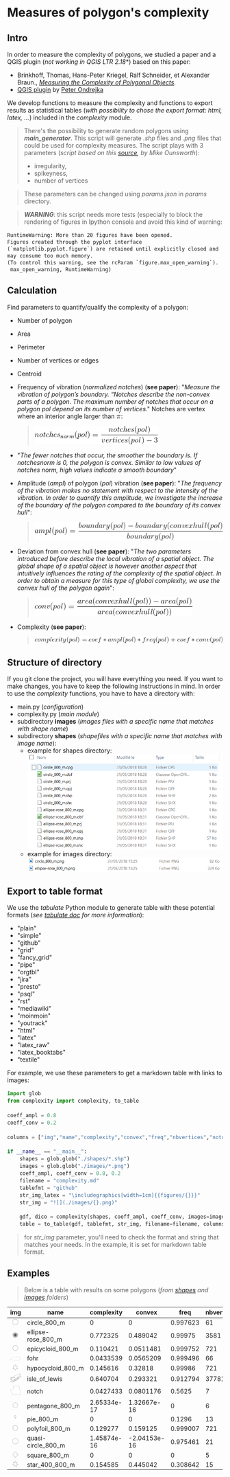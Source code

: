 # Measures of polygon's complexity
## Intro
In order to measure the complexity of polygons, we studied a paper and a QGIS plugin (*not working in QGIS LTR 2.18**) based on this paper:
  *   Brinkhoff, Thomas, Hans-Peter Kriegel, Ralf Schneider, et Alexander Braun., [*Measuring the Complexity of Polygonal Objects*](https://www.google.fr/url?sa=t&rct=j&q=&esrc=s&source=web&cd=1&cad=rja&uact=8&ved=0ahUKEwiar5SdlrzbAhVFPxQKHY-MCsMQFggtMAA&url=http%3A%2F%2Fciteseerx.ist.psu.edu%2Fviewdoc%2Fdownload%3Fdoi%3D10.1.1.73.1045%26rep%3Drep1%26type%3Dpdf&usg=AOvVaw1J5RsuN2NBeZbzNHkbouF_).
  * [QGIS plugin](https://github.com/pondrejk/PolygonComplexity) by [Peter Ondrejka](https://github.com/pondrejk)

We develop functions to measure the complexity and functions to export results as statistical tables (*with possibility to chose the export format: html, latex, ...*) included in the *complexity* module.

> There's the possibility to generate random polygons using ***main_generator***. This script will generate *.shp* files and *.png* files that could be used for complexity measures. The script plays with 3 parameters (*script based on this [source](https://stackoverflow.com/questions/8997099/algorithm-to-generate-random-2d-polygon), by Mike Ounsworth*):
  >* irregularity,
  >* spikeyness,
  >* number of vertices

> These parameters can be changed using *params.json* in *params* directory.

> ***WARNING***: this script needs more tests (especially to block the rendering of figures in Ipython console and avoid this kind of warning:
```
RuntimeWarning: More than 20 figures have been opened.
Figures created through the pyplot interface (`matplotlib.pyplot.figure`) are retained until explicitly closed and may consume too much memory.
(To control this warning, see the rcParam `figure.max_open_warning`).
 max_open_warning, RuntimeWarning)
```
## Calculation
Find parameters to quantify/qualify the complexity of a polygon:
* Number of polygon
* Area
* Perimeter
* Number of vertices or edges
* Centroid
* Frequency of vibration (*normalized notches*) (**see paper**):
"*Measure the vibration of polygon’s boundary. “Notches describe the non-convex parts of a polygon. The maximum number of notches that occur on a polygon pol depend on its number of vertices*." Notches are vertex where an interior angle larger than ![pi](./math_formulas/pi.gif):

  > ![notches](./math_formulas/notches.gif)

* "*The fewer notches that occur, the smoother the boundary is. If notchesnorm is 0, the polygon is convex. Similar to low values of notches norm, high values indicate a smooth boundary*"
* Amplitude (*ampl*) of  polygon (*pol*) vibration (**see paper**):
"*The frequency of the vibration makes no statement with respect to the intensity of the vibration. In order to quantify this amplitude, we investigate the increase of the boundary of the polygon compared to the boundary of its convex hull*":

  > ![amplitude](./math_formulas/amplitude.gif)

* Deviation from convex hull (**see paper**):
"*The two parameters introduced before describe the local vibration of a spatial object. The global shape of a spatial object is however another aspect that intuitively influences the rating of the complexity of the spatial object. In order to obtain a measure for this type of global complexity, we use the convex hull of the polygon again*":

  > ![deviation](./math_formulas/deviation.gif)

* Complexity (**see paper**):
  > ![complexity](./math_formulas/complexity.gif)

## Structure of directory
If you git clone the project, you will have everything you need.
If you want to make changes, you have to keep the following instructions in mind.
In order to use the *complexity* functions, you have to have a directory with:
  * main.py (*configuration*)
  * complexity.py (*main module*)
  * subdirectory **images** (*images files with a specific name that matches with shape name*)
  * subdirectory **shapes** (*shapefiles with a specific name that matches with image name*):
    * example for shapes directory: ![shape](./screenshots/shape_dir.png)
    * example for images directory: ![img](./screenshots/img_dir.png)

## Export to table format
We use the *tabulate* Python module to generate table with these potential formats (*see [tabulate doc](https://pypi.org/project/tabulate/) for more information*):
* "plain"
* "simple"
* "github"
* "grid"
* "fancy_grid"
* "pipe"
* "orgtbl"
* "jira"
* "presto"
* "psql"
* "rst"
* "mediawiki"
* "moinmoin"
* "youtrack"
* "html"
* "latex"
* "latex_raw"
* "latex_booktabs"
* "textile"

For example, we use these parameters to get a markdown table with links to images:

```python
import glob
from complexity import complexity, to_table

coeff_ampl = 0.8
coeff_conv = 0.2

columns = ["img","name","complexity","convex","freq","nbvertices","notches","perimeter"]

if __name__ == "__main__":
    shapes = glob.glob("./shapes/*.shp")
    images = glob.glob("./images/*.png")
    coeff_ampl, coeff_conv = 0.8, 0.2
    filename = "complexity.md"
    tablefmt = "github"
    str_img_latex = "\includegraphics[width=1cm]{{figures/{}}}"
    str_img = "![](./images/{}.png)"

    gdf, dico = complexity(shapes, coeff_ampl, coeff_conv, images=images, str_img=str_img)
    table = to_table(gdf, tablefmt, str_img, filename=filename, columns=columns)
```
> for *str_img* parameter, you'll need to check the format and string that matches your needs. In the example, it is set for markdown table format.


## Examples

> Below is a table with results on some polygons (*from [shapes](https://github.com/sical/app_iso/tree/iso_design/code/experiments/complexity/shapes) and [images](https://github.com/sical/app_iso/tree/iso_design/code/experiments/complexity/images) folders*)

| img                                  | name               |   complexity |       convex |     freq |   nbvertices |   notches |
|--------------------------------------|--------------------|--------------|--------------|----------|--------------|-----------|
| ![](./images/circle_800_m.png)       | circle_800_m       |  0           |  0           | 0.997623 |           61 |  0.482759 |
| ![](./images/ellipse-rose_800_m.png) | ellipse-rose_800_m |  0.772325    |  0.489042    | 0.99975  |         3581 |  0.49441  |
| ![](./images/epicycloid_800_m.png)   | epicycloid_800_m   |  0.110421    |  0.0511481   | 0.999752 |          721 |  0.494429 |
| ![](./images/fohr.png)               | fohr               |  0.0433539   |  0.0565209   | 0.999496 |           66 |  0.507937 |
| ![](./images/hypocycloid_800_m.png)  | hypocycloid_800_m  |  0.145616    |  0.32818     | 0.99986  |          721 |  0.495822 |
| ![](./images/isle_of_lewis.png)      | isle_of_lewis      |  0.640704    |  0.293321    | 0.912794 |        37781 |  0.394409 |
| ![](./images/notch.png)              | notch              |  0.0427433   |  0.0801176   | 0.5625   |            7 |  0.25     |
| ![](./images/pentagone_800_m.png)    | pentagone_800_m    |  2.65334e-17 |  1.32667e-16 | 0        |            6 |  0        |
| ![](./images/pie_800_m.png)          | pie_800_m          |  0           |  0           | 0.1296   |           13 |  0.9      |
| ![](./images/polyfoil_800_m.png)     | polyfoil_800_m     |  0.129277    |  0.159125    | 0.999007 |          721 |  0.488858 |
| ![](./images/quasi-circle_800_m.png) | quasi-circle_800_m |  1.45874e-16 | -2.04153e-16 | 0.975461 |           21 |  0.444444 |
| ![](./images/square_800_m.png)       | square_800_m       |  0           |  0           | 0        |            5 |  0        |
| ![](./images/star_400_800_m.png)     | star_400_800_m     |  0.154585    |  0.445042    | 0.308642 |           15 |  0.166667 |
